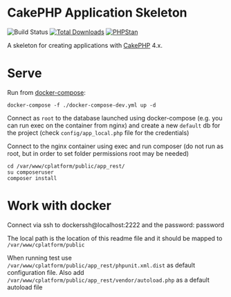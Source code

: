 # CakePHP Application Skeleton

![Build Status](https://github.com/cakephp/app/actions/workflows/ci.yml/badge.svg?branch=master)
[![Total Downloads](https://img.shields.io/packagist/dt/cakephp/app.svg?style=flat-square)](https://packagist.org/packages/cakephp/app)
[![PHPStan](https://img.shields.io/badge/PHPStan-level%207-brightgreen.svg?style=flat-square)](https://github.com/phpstan/phpstan)

A skeleton for creating applications with [CakePHP](https://cakephp.org) 4.x.

# Serve
Run from [docker-compose](https://docs.docker.com/compose/install/):

```
docker-compose -f ./docker-compose-dev.yml up -d
```

Connect as `root` to the database launched using docker-compose (e.g. you can run exec on the container from nginx) and create a new `default` db for the project
(check `config/app_local.php` file for the credentials)

Connect to the nginx container using exec and run composer (do not run as root, but in order to set folder permissions root may be needed)

```
cd /var/www/cplatform/public/app_rest/
su composeruser
composer install
```

# Work with docker

Connect via ssh to dockerssh@localhost:2222 and the password: password

The local path is the location of this readme file and it should be mapped to `/var/www/cplatform/public`

When running test use `/var/www/cplatform/public/app_rest/phpunit.xml.dist` as default configuration file.
Also add `/var/www/cplatform/public/app_rest/vendor/autoload.php` as a default autoload file
